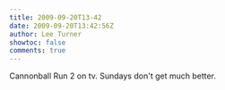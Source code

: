 ```yaml
---
title: 2009-09-20T13-42
date: 2009-09-20T13:42:56Z
author: Lee Turner
showtoc: false
comments: true
---
```


Cannonball Run 2 on tv. Sundays don't get much better.

